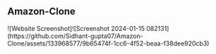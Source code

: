 <h2>Amazon-Clone</h2>
![Website Screenshot]![Screenshot 2024-01-15 082131](https://github.com/Sidhant-gupta07/Amazon-Clone/assets/133968577/9b65474f-1cc6-4f52-beaa-f38dee920cb3)
